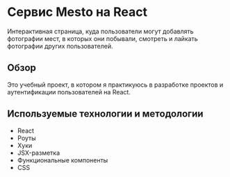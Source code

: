 # Сервис Mesto на React

Интерактивная страница, куда пользователи могут добавлять фотографии мест, в которых они побывали, смотреть и лайкать фотографии других пользователей.

## Обзор

Это учебный проект, в котором я практикуюсь в разработке проектов и аутентификации пользователей на React.

## Используемые технологии и методологии

* React
* Роуты
* Хуки
* JSX-разметка
* Функциональные компоненты
* CSS
